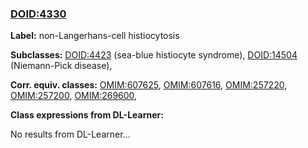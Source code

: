 
### [DOID:4330](http://purl.obolibrary.org/obo/DOID_4330)
**Label:** non-Langerhans-cell histiocytosis

**Subclasses:** [DOID:4423](http://purl.obolibrary.org/obo/DOID_4423) (sea-blue histiocyte syndrome), [DOID:14504](http://purl.obolibrary.org/obo/DOID_14504) (Niemann-Pick disease), 

**Corr. equiv. classes:** [OMIM:607625](http://purl.obolibrary.org/obo/OMIM_607625), [OMIM:607616](http://purl.obolibrary.org/obo/OMIM_607616), [OMIM:257220](http://purl.obolibrary.org/obo/OMIM_257220), [OMIM:257200](http://purl.obolibrary.org/obo/OMIM_257200), [OMIM:269600](http://purl.obolibrary.org/obo/OMIM_269600), 

**Class expressions from DL-Learner:**

No results from DL-Learner...



